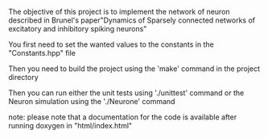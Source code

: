 The objective of this project is to implement the network of neuron described in Brunel's paper"Dynamics of Sparsely connected networks of excitatory and inhibitory spiking neurons"

You first need to set the wanted values to the constants in the "Constants.hpp" file

Then you need to build the project using the 'make' command in the project directory

Then you can run either the unit tests using './unittest' command or the Neuron simulation using the './Neurone' command

note: please note that a documentation for the code is available after running doxygen in "html/index.html"
